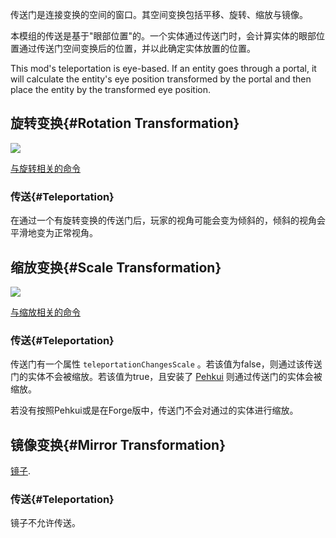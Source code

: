 传送门是连接变换的空间的窗口。其空间变换包括平移、旋转、缩放与镜像。

本模组的传送是基于"眼部位置"的。一个实体通过传送门时，会计算实体的眼部位置通过传送门空间变换后的位置，并以此确定实体放置的位置。

This mod's teleportation is eye-based. If an entity goes through a portal, it will calculate the entity's eye position transformed by the portal and then place the entity by the transformed eye position.

## 旋转变换{#Rotation Transformation}

![](https://qouteall.fun/imm_ptl_wiki_copy/assets/2020-08-06-12-18-32.png)

[与旋转相关的命令](https://github.com/qouteall/ImmersivePortalsMod/wiki/Commands-Reference#rotation)

### 传送{#Teleportation}

在通过一个有旋转变换的传送门后，玩家的视角可能会变为倾斜的，倾斜的视角会平滑地变为正常视角。

## 缩放变换{#Scale Transformation}

![](https://qouteall.fun/imm_ptl_wiki_copy/assets/2020-08-06-12-34-27.png)

[与缩放相关的命令](https://github.com/qouteall/ImmersivePortalsMod/wiki/Commands-Reference#scale)

### 传送{#Teleportation}
传送门有一个属性 `teleportationChangesScale` 。若该值为false，则通过该传送门的实体不会被缩放。若该值为true，且安装了 [Pehkui](https://www.curseforge.com/minecraft/mc-mods/pehkui) 则通过传送门的实体会被缩放。

若没有按照Pehkui或是在Forge版中，传送门不会对通过的实体进行缩放。

## 镜像变换{#Mirror Transformation}

[镜子](https://github.com/qouteall/ImmersivePortalsMod/wiki/Portals#mirrors).

### 传送{#Teleportation}
镜子不允许传送。